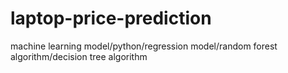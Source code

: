 # laptop-price-prediction
machine learning model/python/regression model/random forest algorithm/decision tree algorithm

